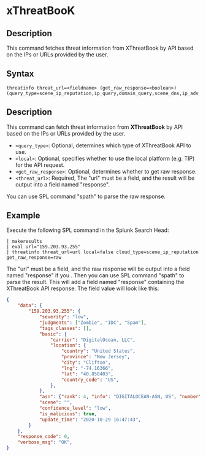 # xThreatBooK

## Description

This command fetches threat information from XThreatBook by API based on the IPs or URLs provided by the user.

## Syntax

```spl
threatinfo threat_url=<fieldname> (get_raw_response=<boolean>) (query_type=scene_ip_reputation,ip_query,domain_query,scene_dns,ip_adv_query,domain_adv_query,domain_sub_domains,scene_domain_context)
```

## Description

This command can fetch threat information from **XThreatBook** by API based on the IPs or URLs provided by the user.

- `<query_type>`: Optional, determines which type of XThreatBook API to use.
- `<local>`: Optional, specifies whether to use the local platform (e.g. TIP) for the API request.
- `<get_raw_response>`: Optional, determines whether to get raw response.
- `<threat_url>`: Required, The "url" must be a field, and the result will be output into a field named "response".

You can use SPL command "spath" to parse the raw response.

## Example

Execute the following SPL command in the Splunk Search Head:

```spl
| makeresults
| eval url="159.203.93.255"
| threatinfo threat_url=url local=false cloud_type=scene_ip_reputation get_raw_response=raw
```

The "url" must be a field, and the raw response will be output into a field named "response" if you . Then you can use SPL command "spath" to parse the result. This will add a field named "response" containing the XThreatBook API response. The field value will look like this:

```json
{
    "data": {
        "159.203.93.255": {
            "severity": "low",
            "judgments": ["Zombie", "IDC", "Spam"],
            "tags_classes": [],
            "basic": {
                "carrier": "DigitalOcean, LLC",
                "location": {
                    "country": "United States",
                    "province": "New Jersey",
                    "city": "Clifton",
                    "lng": "-74.16366",
                    "lat": "40.858403",
                    "country_code": "US",
                },
            },
            "asn": {"rank": 4, "info": "DIGITALOCEAN-ASN, US", "number": 14061},
            "scene": "",
            "confidence_level": "low",
            "is_malicious": true,
            "update_time": "2020-10-29 16:47:43",
        }
    },
    "response_code": 0,
    "verbose_msg": "OK",
}